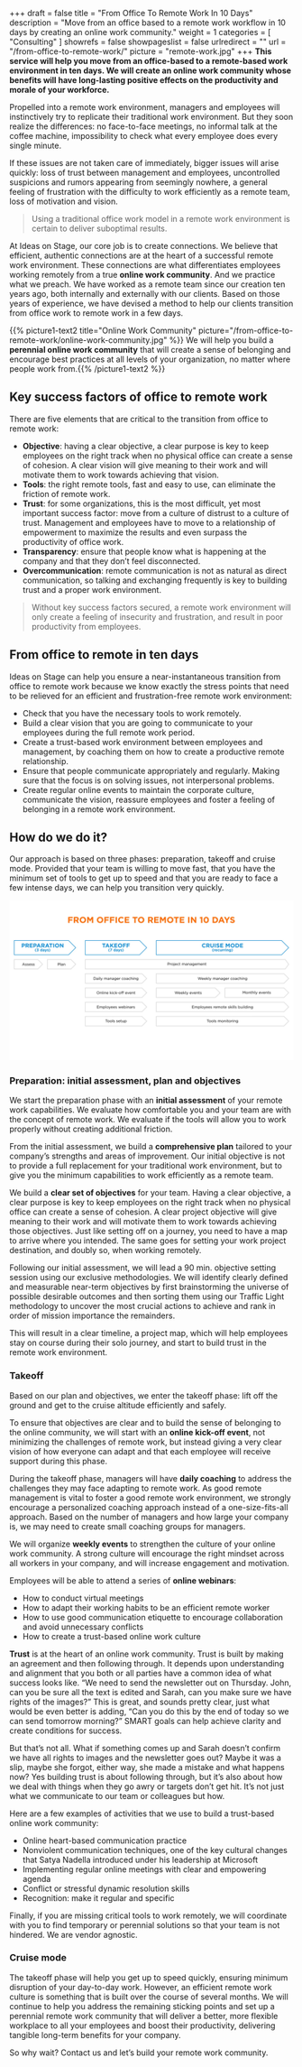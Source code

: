 +++
draft 			= false
title 			= "From Office To Remote Work In 10 Days"
description		= "Move from an office based to a remote work workflow in 10 days by creating an online work community."
weight			= 1
categories		= [ "Consulting" ]
showrefs		= false
showpageslist	= false
urlredirect		= ""
url 				= "/from-office-to-remote-work/"
picture			= "remote-work.jpg"
+++
**This service will help you move from an office-based to a remote-based work environment in ten days. We will create an online work community whose benefits will have long-lasting positive effects on the productivity and morale of your workforce.**

Propelled into a remote work environment, managers and employees will instinctively try to replicate their traditional work environment. But they soon realize the differences: no face-to-face meetings, no informal talk at the coffee machine, impossibility to check what every employee does every single minute.

If these issues are not taken care of immediately, bigger issues will arise quickly: loss of trust between management and employees, uncontrolled suspicions and rumors appearing from seemingly nowhere, a general feeling of frustration with the difficulty to work efficiently as a remote team, loss of motivation and vision.

> Using a traditional office work model in a remote work environment is certain to deliver suboptimal results.

At Ideas on Stage, our core job is to create connections. We believe that efficient, authentic connections are at the heart of a successful remote work environment. These connections are what differentiates employees working remotely from a true **online work community**. And we practice what we preach. We have worked as a remote team since our creation ten years ago, both internally and externally with our clients. Based on those years of experience, we have devised a method to help our clients transition from office work to remote work in a few days. 

{{% picture1-text2 title="Online Work Community" picture="/from-office-to-remote-work/online-work-community.jpg" %}}
We will help you build a **perennial online work community** that will create a sense of belonging and encourage best practices at all levels of your organization, no matter where people work from.{{% /picture1-text2 %}}

## Key success factors of office to remote work
There are five elements that are critical to the transition from office to remote work:

- **Objective**: having a clear objective, a clear purpose is key to keep employees on the right track when no physical office can create a sense of cohesion. A clear vision will give meaning to their work and will motivate them to work towards achieving that vision.
- **Tools**: the right remote tools, fast and easy to use, can eliminate the friction of remote work.
- **Trust**: for some organizations, this is the most difficult, yet most important success factor: move from a culture of distrust to a culture of trust. Management and employees have to move to a relationship of empowerment to maximize the results and even surpass the productivity of office work.
- **Transparency**: ensure that people know what is happening at the company and that they don’t feel disconnected.
- **Overcommunication**: remote communication is not as natural as direct communication, so talking and exchanging frequently is key to building trust and a proper work environment.

> Without key success factors secured, a remote work environment will only create a feeling of insecurity and frustration, and result in poor productivity from employees.

## From office to remote in ten days
Ideas on Stage can help you ensure a near-instantaneous transition from office to remote work because we know exactly the stress points that need to be relieved for an efficient and frustration-free remote work environment:

- Check that you have the necessary tools to work remotely.
- Build a clear vision that you are going to communicate to your employees during the full remote work period.
- Create a trust-based work environment between employees and management, by coaching them on how to create a productive remote relationship.
- Ensure that people communicate appropriately and regularly. Making sure that the focus is on solving issues, not interpersonal problems.
- Create regular online events to maintain the corporate culture, communicate the vision, reassure employees and foster a feeling of belonging in a remote work environment.

## How do we do it?
Our approach is based on three phases: preparation, takeoff and cruise mode. Provided that your team is willing to move fast, that you have the minimum set of tools to get up to speed and that you are ready to face a few intense days, we can help you transition very quickly.

![From office to remote in 10 Days](from-office-to-remote-in-10-days.jpg)

### Preparation: initial assessment, plan and objectives

We start the preparation phase with an **initial assessment** of your remote work capabilities. We evaluate how comfortable you and your team are with the concept of remote work. We evaluate if the tools will allow you to work properly without creating additional friction.

From the initial assessment, we build a **comprehensive plan** tailored to your company’s strengths and areas of improvement. Our initial objective is not to provide a full replacement for your traditional work environment, but to give you the minimum capabilities to work efficiently as a remote team.

We build a **clear set of objectives** for your team. Having a clear objective, a clear purpose is key to keep employees on the right track when no physical office can create a sense of cohesion. A clear project objective will give meaning to their work and will motivate them to work towards achieving those objectives. Just like setting off on a journey, you need to have a map to arrive where you intended. The same goes for setting your work project destination, and doubly so, when working remotely. 

Following our initial assessment, we will lead a 90 min. objective setting session using our exclusive methodologies. We will identify clearly defined and measurable near-term objectives by first brainstorming the universe of possible desirable outcomes and then sorting them using our Traffic Light methodology to uncover the most crucial actions to achieve and rank in order of mission importance the remainders.  

This will result in a clear timeline, a project map, which will help employees stay on course during their solo journey, and start to build trust in the remote work environment.

### Takeoff

Based on our plan and objectives, we enter the takeoff phase: lift off the ground and get to the cruise altitude efficiently and safely.

To ensure that objectives are clear and to build the sense of belonging to the online community, we will start with an **online kick-off event**, not minimizing the challenges of remote work, but instead giving a very clear vision of how everyone can adapt and that each employee will receive support during this phase.

During the takeoff phase, managers will have **daily coaching** to address the challenges they may face adapting to remote work. As good remote management is vital to foster a good remote work environment, we strongly encourage a personalized coaching approach instead of a one-size-fits-all approach. Based on the number of managers and how large your company is, we may need to create small coaching groups for managers.
 
We will organize **weekly events** to strengthen the culture of your online work community. A strong culture will encourage the right mindset across all workers in your company, and will increase engagement and motivation.

Employees will be able to attend a series of **online webinars**:

* How to conduct virtual meetings
* How to adapt their working habits to be an efficient remote worker
* How to use good communication etiquette to encourage collaboration and avoid unnecessary conflicts
* How to create a trust-based online work culture

**Trust** is at the heart of an online work community. Trust is built by making an agreement and then following through. It depends upon understanding and alignment that you both or all parties have a common idea of what success looks like. “We need to send the newsletter out on Thursday. John, can you be sure all the text is edited and Sarah, can you make sure we have rights of the images?” This is great, and sounds pretty clear, just what would be even better is adding, “Can you do this by the end of today so we can send tomorrow morning?” SMART goals can help achieve clarity and create conditions for success. 

But that’s not all. What if something comes up and Sarah doesn’t confirm we have all rights to images and the newsletter goes out? Maybe it was a slip, maybe she forgot, either way, she made a mistake and what happens now? Yes building trust is about following through, but it’s also about how we deal with things when they go awry or targets don’t get hit. It’s not just what we communicate to our team or colleagues but how. 

Here are a few examples of activities that we use to build a trust-based online work community:

- Online heart-based communication practice
- Nonviolent communication techniques, one of the key cultural changes that Satya Nadella introduced under his leadership at Microsoft
- Implementing regular online meetings with clear and empowering agenda
- Conflict or stressful dynamic resolution skills
- Recognition: make it regular and specific

Finally, if you are missing critical tools to work remotely, we will coordinate with you to find temporary or perennial solutions so that your team is not hindered. We are vendor agnostic.

### Cruise mode
The takeoff phase will help you get up to speed quickly, ensuring minimum disruption of your day-to-day work. However, an efficient remote work culture is something that is built over the course of several months. We will continue to help you address the remaining sticking points and set up a perennial remote work community that will deliver a better, more flexible workplace to all your employees and boost their productivity, delivering tangible long-term benefits for your company.

So why wait? Contact us and let’s build your remote work community.
